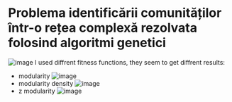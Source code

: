 # Problema identificării comunităților într-o rețea complexă rezolvata folosind algoritmi genetici

![image](https://user-images.githubusercontent.com/30391543/230649209-fbb7b22d-0c12-40b1-94b3-1d27713c8487.png)
I used diffrent fitness functions, they seem to get diffrent results: <br>
* modularity 
![image](https://user-images.githubusercontent.com/30391543/230649322-32873146-dd6a-4657-80b9-7ee93d98dadc.png)
* modularity density
![image](https://user-images.githubusercontent.com/30391543/230649008-d016376b-6593-489c-afee-3824bade49f4.png)
* z modularity
![image](https://user-images.githubusercontent.com/30391543/230649852-7abf5cb7-66dd-47f7-91dc-932ed54b6024.png)


